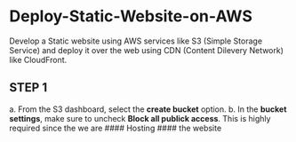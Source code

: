 # Deploy-Static-Website-on-AWS
Develop a Static website using AWS services like S3 (Simple Storage Service) and deploy it over the web using CDN (Content Dilevery Network) like CloudFront. 


## STEP 1 ##

a. From the S3 dashboard, select the **create bucket** option. 
b. In the **bucket settings**, make sure to uncheck **Block all publick access**. This is highly required since the we are #### Hosting #### the website

